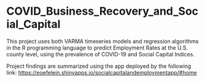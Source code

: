 # COVID_Business_Recovery_and_Social_Capital
This project uses both VARMA timeseries models and regression algorithms in the R programming language to predict Employment Rates at the U.S. county level, using the prevalence of COVID-19 and Social Capital Indices.

Project findings are summarized using the app deployed by the following link:
https://eoefelein.shinyapps.io/socialcapitalandemploymentapp/#home
